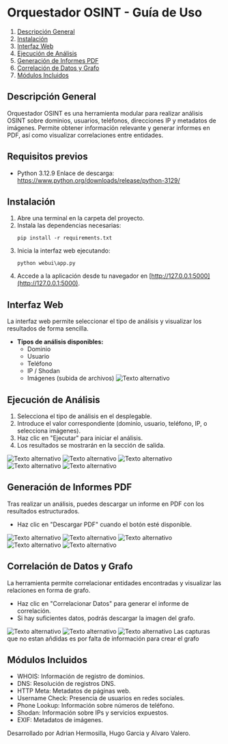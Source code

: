 # Orquestador OSINT - Guía de Uso
1. [Descripción General](#descripción-general)  
2. [Instalación](#instalación)  
3. [Interfaz Web](#interfaz-web)  
4. [Ejecución de Análisis](#ejecución-de-análisis)  
5. [Generación de Informes PDF](#generación-de-informes-pdf)  
6. [Correlación de Datos y Grafo](#correlación-de-datos-y-grafo)  
7. [Módulos Incluidos](#módulos-incluidos) 

## Descripción General

Orquestador OSINT es una herramienta modular para realizar análisis OSINT sobre dominios, usuarios, teléfonos, direcciones IP y metadatos de imágenes. Permite obtener información relevante y generar informes en PDF, así como visualizar correlaciones entre entidades.

## Requisitos previos
 - Python 3.12.9
Enlace de descarga: https://www.python.org/downloads/release/python-3129/
## Instalación

1. Abre una terminal en la carpeta del proyecto.
2. Instala las dependencias necesarias:
   ```
   pip install -r requirements.txt
   ```
3. Inicia la interfaz web ejecutando:
   ```
   python webui\app.py
   ```
4. Accede a la aplicación desde tu navegador en [http://127.0.0.1:5000](http://127.0.0.1:5000).


## Interfaz Web

La interfaz web permite seleccionar el tipo de análisis y visualizar los resultados de forma sencilla.

- **Tipos de análisis disponibles:**
  - Dominio
  - Usuario
  - Teléfono
  - IP / Shodan
  - Imágenes (subida de archivos)
![Texto alternativo](images/1.png)



## Ejecución de Análisis

1. Selecciona el tipo de análisis en el desplegable.
2. Introduce el valor correspondiente (dominio, usuario, teléfono, IP, o selecciona imágenes).
3. Haz clic en "Ejecutar" para iniciar el análisis.
4. Los resultados se mostrarán en la sección de salida.

![Texto alternativo](images/2.png)
![Texto alternativo](images/6.png)
![Texto alternativo](images/9.png)
![Texto alternativo](images/11.png)
![Texto alternativo](images/14.png)


## Generación de Informes PDF

Tras realizar un análisis, puedes descargar un informe en PDF con los resultados estructurados.

- Haz clic en "Descargar PDF" cuando el botón esté disponible.

![Texto alternativo](images/3.png)
![Texto alternativo](images/7.png)
![Texto alternativo](images/10.png)
![Texto alternativo](images/12.png)
![Texto alternativo](images/15.png)


## Correlación de Datos y Grafo

La herramienta permite correlacionar entidades encontradas y visualizar las relaciones en forma de grafo.

- Haz clic en "Correlacionar Datos" para generar el informe de correlación.
- Si hay suficientes datos, podrás descargar la imagen del grafo.

![Texto alternativo](images/5.png)
![Texto alternativo](images/8.png)
![Texto alternativo](images/13.png)
Las capturas que no estan añdidas es por falta de información para crear el grafo

## Módulos Incluidos

- WHOIS: Información de registro de dominios.
- DNS: Resolución de registros DNS.
- HTTP Meta: Metadatos de páginas web.
- Username Check: Presencia de usuarios en redes sociales.
- Phone Lookup: Información sobre números de teléfono.
- Shodan: Información sobre IPs y servicios expuestos.
- EXIF: Metadatos de imágenes.




Desarrollado por Adrian Hermosilla, Hugo Garcia y Alvaro Valero.
